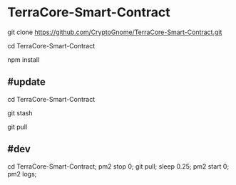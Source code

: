 # TerraCore-Smart-Contract


git clone https://github.com/CryptoGnome/TerraCore-Smart-Contract.git

cd TerraCore-Smart-Contract

npm install


#update
--------

cd TerraCore-Smart-Contract

git stash

git pull

#dev
---------
cd TerraCore-Smart-Contract; pm2 stop 0; git pull; sleep 0.25; pm2 start 0; pm2 logs;
